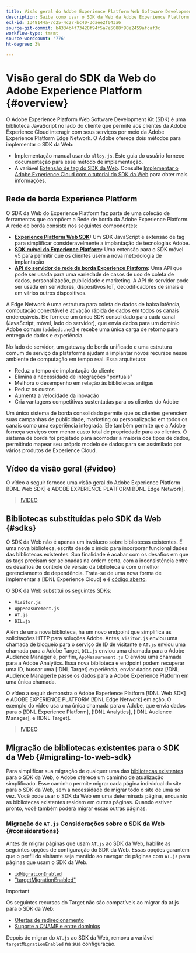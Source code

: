 ```yaml
---
title: Visão geral do Adobe Experience Platform Web Software Development Kit (SDK)
description: Saiba como usar o SDK da Web da Adobe Experience Platform para integrar recursos da plataforma ao seu site.
exl-id: 1348144a-7d25-4c27-bc40-3daee2f043a6
source-git-commit: b4334b4f73428f94f5a7e5088f98e2459afcaf3c
workflow-type: tm+mt
source-wordcount: '776'
ht-degree: 3%

---
```


# Visão geral do SDK da Web do Adobe Experience Platform {#overview}

O Adobe Experience Platform Web Software Development Kit (SDK) é uma biblioteca JavaScript no lado do cliente que permite aos clientes da Adobe Experience Cloud interagir com seus serviços por meio da Adobe Experience Platform Edge Network. O Adobe oferece dois métodos para implementar o SDK da Web:

* Implementação manual usando `alloy.js`. Este guia do usuário fornece documentação para esse método de implementação.
* A variável [Extensão de tag do SDK da Web](../tags/extensions/client/web-sdk/web-sdk-extension-configuration.md). Consulte [Implementar o Adobe Experience Cloud com o tutorial do SDK da Web](https://experienceleague.adobe.com/docs/platform-learn/implement-web-sdk/overview.html?lang=pt-BR) para obter mais informações.

## Rede de borda Experience Platform

O SDK da Web do Experience Platform faz parte de uma coleção de ferramentas que compõem a Rede de borda da Adobe Experience Platform. A rede de borda consiste nos seguintes componentes:

* **[Experience Platform Web SDK](#overview):** Um SDK JavaScript e extensão de tag para simplificar consideravelmente a implantação de tecnologias Adobe.
* **[SDK móvel do Experience Platform](https://developer.adobe.com/client-sdks/documentation/):** Uma extensão para o SDK móvel v5 para permitir que os clientes usem a nova metodologia de implantação
* **[API do servidor de rede de borda Experience Platform](../server-api/overview.md):** Uma API que pode ser usada para uma variedade de casos de uso de coleta de dados, personalização, publicidade e marketing. A API do servidor pode ser usada em servidores, dispositivos IoT, decodificadores de sinais e em vários outros dispositivos.

A Edge Network é uma estrutura para coleta de dados de baixa latência, computação conectável e ativação rápida de dados em todos os canais endereçáveis. Ele fornece um único SDK consolidado para cada canal (JavaScript, móvel, lado do servidor), que envia dados para um domínio Adobe comum (`adobedc.net`) e recebe uma única carga de retorno para entrega de dados e experiência.

No lado do servidor, um gateway de borda unificado e uma estrutura comum de serviço da plataforma ajudam a implantar novos recursos nesse ambiente de computação em tempo real. Essa arquitetura:

* Reduz o tempo de implantação do cliente
* Elimina a necessidade de integrações &quot;pontuais&quot;
* Melhora o desempenho em relação às bibliotecas antigas
* Reduz os custos
* Aumenta a velocidade da inovação
* Cria vantagens competitivas sustentadas para os clientes do Adobe

Um único sistema de borda consolidado permite que os clientes gerenciem suas campanhas de publicidade, marketing ou personalização em todos os canais como uma experiência integrada. Ele também permite que a Adobe forneça serviços com menor custo total de propriedade para os clientes. O sistema de borda foi projetado para acomodar a maioria dos tipos de dados, permitindo mapear seu próprio modelo de dados para ser assimilado por vários produtos de Experience Cloud.

## Vídeo da visão geral {#video}

O vídeo a seguir fornece uma visão geral do Adobe Experience Platform [!DNL Web SDK] e ADOBE EXPERIENCE PLATFORM [!DNL Edge Network].

>[!VIDEO](https://video.tv.adobe.com/v/34141?quality=12&learn=on)

## Bibliotecas substituídas pelo SDK da Web {#sdks}

O SDK da Web não é apenas um invólucro sobre bibliotecas existentes. É uma nova biblioteca, escrita desde o início para incorporar funcionalidades das bibliotecas existentes. Sua finalidade é acabar com os desafios em que as tags precisam ser acionadas na ordem certa, com a inconsistência entre os desafios de controle de versão da biblioteca e com o melhor gerenciamento de dependência. Trata-se de uma nova forma de implementar a [!DNL Experience Cloud] e é [código aberto](https://github.com/adobe/alloy).

O SDK da Web substitui os seguintes SDKs:

* `Visitor.js`
* `AppMeasurement.js`
* `AT.js`
* `DIL.js`

Além de uma nova biblioteca, há um novo endpoint que simplifica as solicitações HTTP para soluções Adobe. Antes, `Visitor.js` enviou uma chamada de bloqueio para o serviço de ID de visitante e `AT.js` enviou uma chamada para a Adobe Target, `DIL.js` enviou uma chamada para o Adobe Audience Manager e, por fim, `AppMeasurement.js` O enviou uma chamada para a Adobe Analytics. Essa nova biblioteca e endpoint podem recuperar uma ID, buscar uma [!DNL Target] experiência, enviar dados para [!DNL Audience Manager]e passe os dados para a Adobe Experience Platform em uma única chamada.

O vídeo a seguir demonstra o Adobe Experience Platform [!DNL Web SDK] e ADOBE EXPERIENCE PLATFORM [!DNL Edge Network] em ação. O exemplo do vídeo usa uma única chamada para o Adobe, que envia dados para o [!DNL Experience Platform], [!DNL Analytics], [!DNL Audience Manager], e [!DNL Target].

>[!VIDEO](https://video.tv.adobe.com/v/34148)

## Migração de bibliotecas existentes para o SDK da Web {#migrating-to-web-sdk}

Para simplificar sua migração de qualquer uma das [bibliotecas existentes](#sdks) para o SDK da Web, o Adobe oferece um caminho de atualização simplificado. Esse caminho permite migrar cada página individual do site para o SDK da Web, sem a necessidade de migrar todo o site de uma só vez. Você pode usar o SDK da Web em uma determinada página, enquanto as bibliotecas existentes residem em outras páginas. Quando estiver pronto, você também poderá migrar essas outras páginas.

### Migração de `AT.js` Considerações sobre o SDK da Web {#considerations}

Antes de migrar páginas que usam `AT.js` ao SDK da Web, habilite as seguintes opções de configuração do SDK da Web. Essas opções garantem que o perfil do visitante seja mantido ao navegar de páginas com `AT.js` para páginas que usam o SDK da Web.

* [`idMigrationEnabled`](fundamentals/configuring-the-sdk.md#id-migration-enabled)
* [&quot;targetMigrationEnabled&quot;](fundamentals/configuring-the-sdk.md#targetMigrationEnabled)


>[!IMPORTANT]
>
>Os seguintes recursos do Target não são compatíveis ao migrar da at.js para o SDK da Web:
>
>* [Ofertas de redirecionamento](https://experienceleague.adobe.com/docs/target/using/experiences/offers/offer-redirect.html?lang=pt-BR)
>* [Suporte a CNAME e entre domínios](https://experienceleague.adobe.com/docs/target-dev/developer/client-side/at-js-implementation/atjs-cookies.html)

Depois de migrar do `AT.js` ao SDK da Web, remova a variável `targetMigrationEnabled` na sua configuração.
